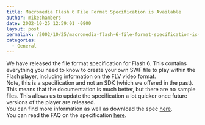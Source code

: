 ```yaml
---
title: Macromedia Flash 6 File Format Specification is Available
author: mikechambers
date: 2002-10-25 12:59:01 -0800
layout: post
permalink: /2002/10/25/macromedia-flash-6-file-format-specification-is-available/
categories:
  - General
---
```



We have released the file format specification for Flash 6. This contains everything you need to know to create your own SWF file to play within the Flash player, including information on the FLV video format.  
Note, this is a specification and not an SDK (which we offered in the past). This means that the documentation is much better, but there are no sample files. This allows us to update the specification a lot quicker once future versions of the player are released.  
You can find more information as well as download the spec [here][1].  
You can read the FAQ on the specification [here][2].

 [1]: http://www.macromedia.com/software/flash/open/licensing/fileformat/
 [2]: http://www.macromedia.com/software/flash/open/licensing/fileformat/faq.html